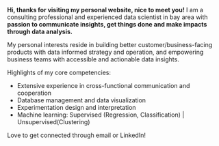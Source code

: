 **Hi, thanks for visiting my personal website, nice to meet you!**
I am a consulting professional and experienced data scientist in bay area with **passion to communicate insights, get things done and make impacts through data analysis.**

My personal interests reside in building better customer/business-facing products with data informed strategy and operation, and empowering business teams with accessible and actionable data insights.

Highlights of my core competencies:
- Extensive experience in cross-functional communication and cooperation
- Database management and data visualization
- Experimentation design and interpretation
- Machine learning: Supervised (Regression, Classification) | Unsupervised(Clustering)

 Love to get connected through email or LinkedIn!
